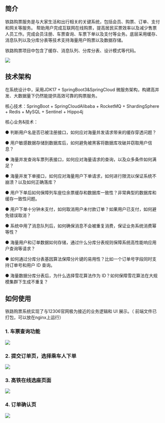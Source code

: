 ## 简介

铁路购票服务是与大家生活和出行相关的关键系统，包括会员、购票、订单、支付和网关等服务。
帮助用户完成互联网在线购票，提高居民买票效率以及减少售票人员工作。完成会员注册、车票查询、车票下单以及支付等业务。底层采用缓存、消息队列以及分库分表等技术支持海量用户购票以及数据存储。

铁路购票项目中包含了缓存、消息队列、分库分表、设计模式等代码。


![](https://images-machen.oss-cn-beijing.aliyuncs.com/12306-base-biz-20230801.png)


## 技术架构

在系统设计中，采用JDK17 + SpringBoot3&SpringCloud 微服务架构，构建高并发、大数据量下仍然能提供高效可靠的购票服务。

核心技术：SpringBoot + SpringCloudAlibaba + RocketMQ + ShardingSphere + Redis + MySQL + Sentinel + Hippo4j

核心业务&技术：

● 判断用户名是否已被注册接口，如何应对海量并发请求带来的缓存穿透问题？

● 用户敏感数据存储到数据库后，如何避免被黑客将数据库攻破并窃取用户信息？

● 海量并发查询车票列表接口，如何应对海量请求的查询，以及众多条件如何满足？

● 海量并发下单接口，如何应对海量用户下单请求，如何进行限流以保证系统不崩溃？以及如何正确落库？

● 用户下单后如何保障列车座位余票缓存和数据库一致性？非常典型的数据库和缓存一致性问题。

● 用户下单十分钟未支付，如何取消用户未付款订单？如果用户已支付，如何避免错误取消？

● 系统中用了消息队列后，如何确保消息不会被重复消费，保证业务系统消费幂等性？

● 海量用户和订单数据如何存储，通过什么分库分表规则保障系统高性能响应用户查询等请求？

● 如何通过分库分表基因算法保障分片键的易用性？比如一个订单号字段同时支持订单号和用户 ID 查询。

● 海量数据分库分表后，为什么选择雪花算法作为 ID？如何保障雪花算法在大规模集群下生成不重复？



## 如何使用

铁路购票系统实现了与12306官网极为接近的业务逻辑和 UI 展示。（ 前端文件已打包，可以放在nginx上运行）

### 1. 车票查询功能

![](https://images-machen.oss-cn-beijing.aliyuncs.com/image-20230716114538112.png)

### 2. 提交订单页，选择乘车人下单

![](https://images-machen.oss-cn-beijing.aliyuncs.com/image-20231006135057984.png)

### 3. 高铁在线选座页面

![](https://images-machen.oss-cn-beijing.aliyuncs.com/image-20231006123150513.png)

### 4. 订单确认页

![](https://images-machen.oss-cn-beijing.aliyuncs.com/image-20231006123458176.png)




